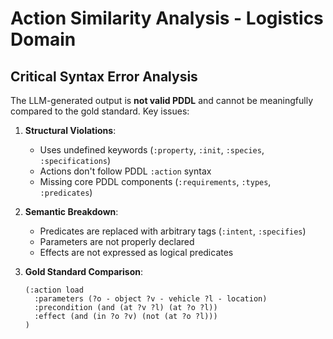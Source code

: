 # Action Similarity Analysis - Logistics Domain

## Critical Syntax Error Analysis
The LLM-generated output is **not valid PDDL** and cannot be meaningfully compared to the gold standard. Key issues:

1. **Structural Violations**:
   - Uses undefined keywords (`:property`, `:init`, `:species`, `:specifications`)
   - Actions don't follow PDDL `:action` syntax
   - Missing core PDDL components (`:requirements`, `:types`, `:predicates`)

2. **Semantic Breakdown**:
   - Predicates are replaced with arbitrary tags (`:intent`, `:specifies`)
   - Parameters are not properly declared
   - Effects are not expressed as logical predicates

3. **Gold Standard Comparison**:
   ```pddl
   (:action load
     :parameters (?o - object ?v - vehicle ?l - location)
     :precondition (and (at ?v ?l) (at ?o ?l))
     :effect (and (in ?o ?v) (not (at ?o ?l)))
   )